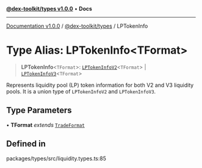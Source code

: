 [**@dex-toolkit/types v1.0.0**](../README.md) • **Docs**

***

[Documentation v1.0.0](../../../packages.md) / [@dex-toolkit/types](../README.md) / LPTokenInfo

# Type Alias: LPTokenInfo\<TFormat\>

> **LPTokenInfo**\<`TFormat`\>: [`LPTokenInfoV2`](LPTokenInfoV2.md)\<`TFormat`\> \| [`LPTokenInfoV3`](LPTokenInfoV3.md)\<`TFormat`\>

Represents liquidity pool (LP) token information for both V2 and V3 liquidity pools.
It is a union type of `LPTokenInfoV2` and `LPTokenInfoV3`.

## Type Parameters

• **TFormat** *extends* [`TradeFormat`](TradeFormat.md)

## Defined in

packages/types/src/liquidity.types.ts:85
